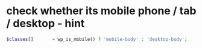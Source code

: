 # check whether its mobile phone / tab / desktop - hint
~~~php
$classes[]       = wp_is_mobile() ? 'mobile-body' : 'desktop-body';
~~~
